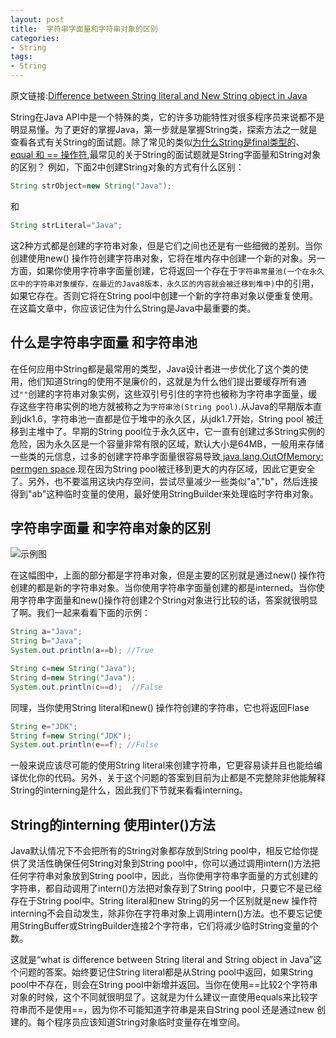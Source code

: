 ```yaml
---
layout: post
title:  字符串字面量和字符串对象的区别
categories:
- String
tags:
- String
---
```


原文链接:[Difference between String literal and New String object in Java](http://java67.blogspot.com/2014/08/difference-between-string-literal-and-new-String-object-Java.html)

String在Java API中是一个特殊的类，它的许多功能特性对很多程序员来说都不是明显易懂。为了更好的掌握Java，第一步就是掌握String类，探索方法之一就是查看各式有关String的面试题。除了常见的类似[为什么String是final类型的](http://java67.blogspot.sg/2014/01/why-string-class-has-made-immutable-or-final-java.html)、[equal 和 == 操作符](http://java67.blogspot.sg/2012/11/difference-between-operator-and-equals-method-in.html),最常见的关于String的面试题就是String字面量和String对象的区别？ 例如，下面2中创建String对象的方式有什么区别：

```java
String strObject=new String("Java");
```

和  

```java
String strLiteral="Java";
```


这2种方式都是创建的字符串对象，但是它们之间也还是有一些细微的差别。当你创建使用new() 操作符创建字符串对象，它将在堆内存中创建一个新的对象。另一方面，如果你使用字符串字面量创建，它将返回一个存在于`字符串常量池(一个在永久区中的字符串对象缓存，在最近的Java8版本，永久区的内容就会被迁移到堆中)`中的引用，如果它存在。否则它将在String pool中创建一个新的字符串对象以便重复使用。在这篇文章中，你应该记住为什么String是Java中最重要的类。

## 什么是字符串字面量 和字符串池

在任何应用中String都是最常用的类型，Java设计者进一步优化了这个类的使用，他们知道String的使用不是廉价的，这就是为什么他们提出要缓存所有通过`""`创建的字符串对象实例，这些双引号引住的字符也被称为字符串字面量，缓存这些字符串实例的地方就被称之为`字符串池(String pool)`.从Java的早期版本直到jdk1.6，字符串池一直都是位于堆中的永久区，从jdk1.7开始，String pool 被迁移到主堆中了。早期的String pool位于永久区中，它一直有创建过多String实例的危险，因为永久区是一个容量非常有限的区域，默认大小是64MB，一般用来存储一些类的元信息，过多的创建字符串字面量很容易导致[ java.lang.OutOfMemory: permgen space](http://javarevisited.blogspot.sg/2012/01/tomcat-javalangoutofmemoryerror-permgen.html).现在因为String pool被迁移到更大的内存区域，因此它更安全了。另外，也不要滥用这块内存空间，尝试尽量减少一些类似"a","b"，然后连接得到"ab"这种临时变量的使用，最好使用StringBuilder来处理临时字符串对象。

## 字符串字面量 和字符串对象的区别

![示例图](http://wentaotang.qiniudn.com/20140807.png)

在这幅图中，上面的部分都是字符串对象，但是主要的区别就是通过new() 操作符创建的都是新的字符串对象。当你使用字符串字面量创建的都是interned。当你使用字符串字面量和new()操作符创建2个String对象进行比较的话，答案就很明显了啊。我们一起来看看下面的示例：   

```java
String a="Java";
String b="Java";
System.out.println(a==b); //True
```

```java
String c=new String("Java");
String d=new String("Java");
System.out.println(c==d);  //False
```

同理，当你使用String literal和new() 操作符创建的字符串，它也将返回Flase

```java
String e="JDK";
String f=new String("JDK");
System.out.println(e==f); //False
```

一般来说应该尽可能的使用String literal来创建字符串，它更容易读并且也能给编译优化你的代码。另外，关于这个问题的答案到目前为止都是不完整除非他能解释String的interning是什么，因此我们下节就来看看interning。

## String的interning 使用inter()方法


Java默认情况下不会把所有的String对象都存放到String pool中，相反它给你提供了灵活性确保任何String对象到String pool中，你可以通过调用intern()方法把任何字符串对象放到String pool中，因此，当你使用字符串字面量的方式创建的字符串，都自动调用了intern()方法把对象存到了String pool中，只要它不是已经存在于String pool中。String literal和new String的另一个区别就是new 操作符interning不会自动发生，除非你在字符串对象上调用intern()方法。也不要忘记使用StringBuffer或StringBuilder连接2个字符串，它们将减少临时String变量的个数。

这就是“what is difference between String literal and String object in Java”这个问题的答案。始终要记住String literal都是从String pool中返回，如果String pool中不存在，则会在String pool中新增并返回。当你在使用==比较2个字符串对象的时候，这个不同就很明显了。这就是为什么建议一直使用equals来比较字符串而不是使用==，因为你不可能知道字符串是来自String pool 还是通过new
创建的。每个程序员应该知道String对象临时变量存在堆空间。